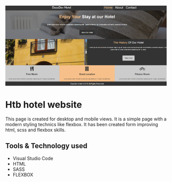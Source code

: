 ![Simple hotel website](dist/img/git-main.png)
# Htb hotel website

This page is created for desktop and mobile views. It is a simple page with a modern styling technics like flexbox. 
It has been created form improving html, scss and flexbox skills.

## Tools & Technology used

- Visual Studio Code
- HTML 
- SASS
- FLEXBOX
